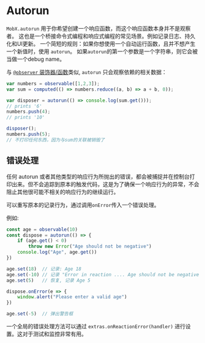 # Autorun

`MobX.autorun` 用于你希望创建一个响应函数，而这个响应函数本身并不是观察者。 
这也是一个桥接命令式编程和响应式编程的常见场景。例如记录日志、持久化和UI更新。
一个简短的规则：如果你想使用一个自动运行函数，且并不想产生一个新值时，使用 `autorun`。
如果`autorun`的第一个参数是一个字符串，则它会被当做一个debug name。


与 [`@observer` 装饰器/函数](./observer-component.md)类似, `autorun` 只会观察依赖的相关数据：

```javascript
var numbers = observable([1,2,3]);
var sum = computed(() => numbers.reduce((a, b) => a + b, 0));

var disposer = autorun(() => console.log(sum.get()));
// prints '6'
numbers.push(4);
// prints '10'

disposer();
numbers.push(5);
// 不打印任何东西，因为与sum的关联被销毁了
```

## 错误处理

任何 autorun 或者其他类型的响应行为所抛出的错误，都会被捕捉并在控制台打印出来。但不会追踪到原本的触发代码，这是为了确保一个响应行为的异常，不会阻止其他很可能不相关的响应行为的继续运行。

可以重写原本的记录行为，通过调用`onError`传入一个错误处理。

例如:

```javascript
const age = observable(10)
const dispose = autorun(() => {
    if (age.get() < 0)
        throw new Error("Age should not be negative")
    console.log("Age", age.get())
})

age.set(18)  // 记录: Age 18
age.set(-10) // 记录 "Error in reaction .... Age should not be negative
age.set(5)   // 恢复, 记录 Age 5

dispose.onError(e => {
    window.alert("Please enter a valid age")
})

age.set(-5)  // 弹出警告框
```

一个全局的错误处理方法可以通过 `extras.onReactionError(handler)` 进行设置。这对于测试和监控非常有用。
